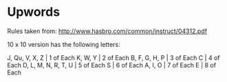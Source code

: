 Upwords
=======

Rules taken from: http://www.hasbro.com/common/instruct/04312.pdf

10 x 10 version has the following letters:

J, Qu, V, X, Z      | 1 of Each
K, W, Y             | 2 of Each
B, F, G, H, P       | 3 of Each
C                   | 4 of Each
D, L, M, N, R, T, U | 5 of Each
S                   | 6 of Each
A, I, O             | 7 of Each
E                   | 8 of Each
